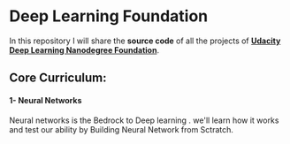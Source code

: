 # Deep Learning Foundation 
In this repository I will share the **source code** of all the projects of **[Udacity Deep Learning Nanodegree Foundation](https://www.udacity.com/course/deep-learning-nanodegree-foundation--nd101)**.



## Core Curriculum:

#### 1- Neural Networks
Neural networks is the Bedrock to Deep learning . we'll learn how it works and test our ability by Building Neural Network from Sctratch.





 

